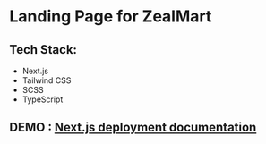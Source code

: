 # Landing Page for ZealMart

## Tech Stack:

- Next.js
- Tailwind CSS
- SCSS
- TypeScript

## DEMO : [Next.js deployment documentation](https://nextjs.org/docs/deployment)
